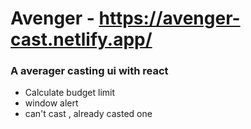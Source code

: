 # Avenger - https://avenger-cast.netlify.app/
### A averager casting ui with react 
- Calculate budget limit
- window alert
- can't cast , already casted one
